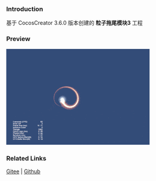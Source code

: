 ### Introduction

基于 CocosCreator 3.6.0 版本创建的 **粒子拖尾模块3** 工程

### Preview
![image](../../../gif/202203/2022030534.gif)

### Related Links
[Gitee](https://gitee.com/mirrors_cocos-creator/test-cases-3d/blob/v3.0/assets/cases/particle) | [Github](https://github.com/cocos-creator/test-cases-3d/blob/v3.0/assets/cases/particle)